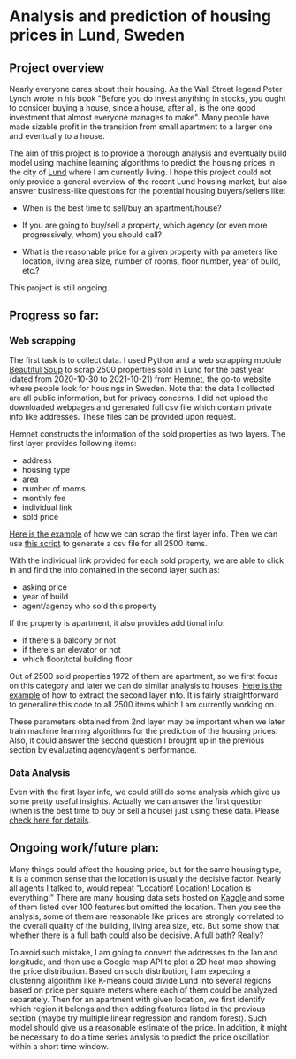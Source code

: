 # Analysis and prediction of housing prices in Lund, Sweden

## Project overview

Nearly everyone cares about their housing. As the Wall Street legend 
Peter Lynch wrote in his book "Before you do invest anything in stocks, you 
ought to consider buying a house, since a house, after all, is the one good 
investment that almost everyone manages to make". Many people have 
made sizable profit in the transition from small apartment to a larger one 
and eventually to a house.

The aim of this project is to provide a thorough analysis and eventually
build model using machine learning algorithms to predict the housing prices in 
the city of [Lund](https://en.wikipedia.org/wiki/Lund) where I am currently 
living. I hope this project could not only provide a general 
overview of the recent Lund housing market, but also answer business-like questions for the potential housing buyers/sellers like:

* When is the best time to sell/buy an apartment/house?
* If you are going to buy/sell a property, which agency (or even more 
  progressively, whom) 
  you should call?
  
* What is the reasonable price for a given property with parameters like 
  location, living area size, number of rooms, floor number, year of build, 
  etc.?


This project is still ongoing.

## Progress so far:

### Web scrapping

The first task is to collect data. I used Python and a web scrapping module 
[Beautiful Soup](https://www.crummy.com/software/BeautifulSoup/bs4/doc/) to 
scrap 2500 properties sold in Lund for the past year (dated from 2020-10-30 to 
2021-10-21) from [Hemnet](https://www.hemnet.se/), the go-to website where people look for housings 
in Sweden. Note that the data I collected are all public information, but for 
privacy concerns, I did not upload the downloaded webpages and generated full csv file 
which contain private info like addresses. These files can be provided upon 
request. 

Hemnet constructs the information of the sold properties as two layers. The 
first layer provides following items:
* address
* housing type
* area
* number of rooms
* monthly fee
* individual link
* sold price

[Here is the example](hemnet_page50.ipynb) of how we 
can scrap the first 
layer 
info. Then we 
can use [this script](hemnet_csv.ipynb) to generate 
a csv file for all 2500 items.  

With the individual link provided for each sold property, we 
are able to click in and find the info contained in the second layer such as:
* asking price
* year of build
* agent/agency who sold this property

If the property is apartment, it also provides additional info:
* if there's a balcony or not
* if there's an elevator or not
* which floor/total building floor

Out of 2500 sold properties 1972 of them are apartment, so we first 
focus on this category and later we can do similar analysis to houses. 
[Here is the example]() of how to extract the second layer info. 
It is fairly straightforward to generalize this code to all 2500 items which I 
am currently working on.

These parameters obtained from 2nd layer may be important when we later train 
machine learning 
algorithms for the prediction of the housing prices. Also, it could answer 
the second question I brought up in the previous section by evaluating 
agency/agent's performance. 


### Data Analysis

Even with the 
first layer info, we could still do some analysis which give us some pretty 
useful insights. Actually we can answer the first question (when is the best 
time to buy or sell a house) just using these data. Please 
[check here for details]().

## Ongoing work/future plan:

Many things could affect the housing price, but for the same housing type,
   it is a common sense that 
   the location is usually the decisive factor. Nearly all agents I talked to, would repeat "Location! Location!
    Location is everything!" There are many housing data sets hosted on 
   [Kaggle](https://www.kaggle.com/) and some of them listed over 100 
   features but omitted the location. Then you see the analysis, some of 
   them are reasonable like prices are strongly correlated to the overall 
   quality of the building, living area size, etc. But some show that whether 
   there is a full bath could also be decisive. A full bath? Really? 
   
To avoid such mistake, I am going to convert the addresses to the lan and 
longitude, and then use a Google map API to plot a 2D heat map showing the price
distribution. Based on such distribution, I am expecting a clustering algorithm 
like K-means could divide Lund into several regions based on price per 
square meters where 
each of them could be 
analyzed separately. Then for an apartment with given location, we first 
identify which region it belongs and then adding features listed in the 
previous section (maybe try multiple linear regression and random forest). 
Such model should give us a reasonable estimate of the price. In addition, it
might be necessary to do a time series analysis to predict the price oscillation
within a short time window. 








